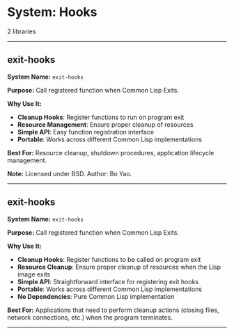 # System: Hooks

2 libraries

---

## exit-hooks

**System Name:** `exit-hooks`

**Purpose:** Call registered function when Common Lisp Exits.

**Why Use It:**
- **Cleanup Hooks**: Register functions to run on program exit
- **Resource Management**: Ensure proper cleanup of resources
- **Simple API**: Easy function registration interface
- **Portable**: Works across different Common Lisp implementations

**Best For:** Resource cleanup, shutdown procedures, application lifecycle management.

**Note:** Licensed under BSD. Author: Bo Yao.

---


## exit-hooks

**System Name:** `exit-hooks`

**Purpose:** Call registered function when Common Lisp Exits.

**Why Use It:**
- **Cleanup Hooks**: Register functions to be called on program exit
- **Resource Cleanup**: Ensure proper cleanup of resources when the Lisp image exits
- **Simple API**: Straightforward interface for registering exit hooks
- **Portable**: Works across different Common Lisp implementations
- **No Dependencies**: Pure Common Lisp implementation

**Best For:** Applications that need to perform cleanup actions (closing files, network connections, etc.) when the program terminates.

---



